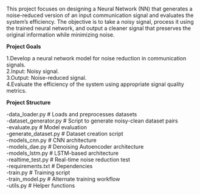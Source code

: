 This project focuses on designing a Neural Network (NN) that generates a noise-reduced version of an input communication signal and evaluates the system’s efficiency.
The objective is to take a noisy signal, process it using the trained neural network, and output a cleaner signal that preserves the original information while minimizing noise.


**Project Goals**

1.Develop a neural network model for noise reduction in communication signals.<br>
2.Input: Noisy signal.<br>
3.Output: Noise-reduced signal.<br>
4.Evaluate the efficiency of the system using appropriate signal quality metrics.<br>


**Project Structure**

-data_loader.py           # Loads and preprocesses datasets<br>
-dataset_generator.py     # Script to generate noisy-clean dataset pairs<br>
-evaluate.py              # Model evaluation<br>
-generate_dataset.py      # Dataset creation script<br>
-models_cnn.py            # CNN architecture<br>
-models_dae.py            # Denoising Autoencoder architecture<br>
-models_lstm.py           # LSTM-based architecture<br>
-realtime_test.py         # Real-time noise reduction test<br>
-requirements.txt         # Dependencies<br>
-train.py                 # Training script<br>
-train_model.py           # Alternate training workflow<br>
-utils.py                 # Helper functions<br>

